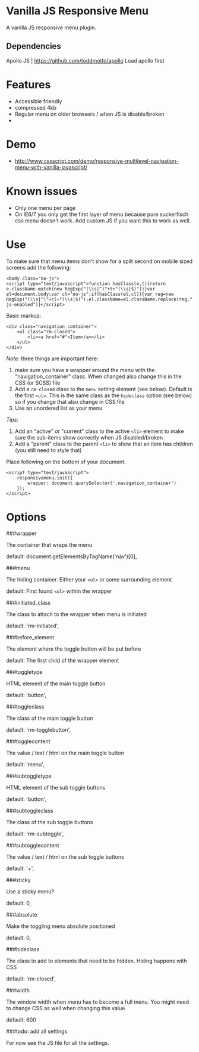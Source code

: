 Vanilla JS Responsive Menu
==========================

A vanilla JS responsive menu plugin.

Dependencies
------------
Apollo JS | https://github.com/toddmotto/apollo
Load apollo first

Features
========

* Accessible friendly
* compressed 4kb
* Regular menu on older browsers / when JS is disable/broken
* 

Demo
====

* http://www.cssscript.com/demo/responsive-multilevel-navigation-menu-with-vanilla-javascript/

Known issues
============

* Only one menu per page
* On IE6/7 you only get the first layer of menu because pure suckerfisch css menu doesn't work. Add custom JS if you want this to work as well.

Use
===

To make sure that menu items don't show for a split second on mobile sized screens add the following:

```
<body class="no-js">
<script type="text/javascript">function hasClass(e,t){return e.className.match(new RegExp("(\\s|^)"+t+"(\\s|$)"))}var el=document.body;var cl="no-js";if(hasClass(el,cl)){var reg=new RegExp("(\\s|^)"+cl+"(\\s|$)");el.className=el.className.replace(reg," js-enabled")}</script>
```

Basic markup:

```
<div class="navigation_container">
    <ul class="rm-closed">
        <li><a href="#">Item</a></li>
    </ul>
</div>
```

*Note:* three things are important here:

1.  make sure you have a wrapper around the menu with the "navigation_container" class. When changed also change this in the CSS (or SCSS) file
2.  Add a `rm-closed` class to the `menu` setting element (see below). Default is the first `<ul>`. This is the same class as the `hideclass` option (see below) so if you change that also change in CSS file
3.  Use an unordered list as your menu

*Tips:*

1.  Add an "active" or "current" class to the active `<li>` element to make sure the sub-items show correctly when JS disabled/broken
2.  Add a "parent" class to the parent `<li>` to show that an item has children (you still need to style that)

Place following on the bottom of your document:

```
<script type="text/javascript">
    responsivemenu.init({
        wrapper: document.querySelector('.navigation_container')
    });
</script>
```

Options
=======

###wrapper

The container that wraps the menu

default: document.getElementsByTagName('nav')[0],

###menu

The hiding container. Either your `<ul>` or some surrounding element

default: First found `<ul>` within the wrapper

###initiated_class

The class to attach to the wrapper when menu is initiated

default: 'rm-initiated',

###before_element

The element where the toggle button will be put before

default: The first child of the wrapper element

###toggletype

HTML element of the main toggle button

default: 'button',

###toggleclass

The class of the main toggle button

default: 'rm-togglebutton',

###togglecontent

The value / text / html on the main toggle button

default: 'menu',

###subtoggletype

HTML element of the sub toggle buttons

default: 'button',

###subtoggleclass

The class of the sub toggle buttons

default: 'rm-subtoggle',

###subtogglecontent

The value / text / html on the sub toggle buttons

default: '+',

###sticky

Use a sticky menu?

default: 0,

###absolute

Make the toggling menu absolute positioned

default: 0,

###hideclass

The class to add to elements that need to be hidden. Hiding happens with CSS

default: 'rm-closed',

###width

The window width when menu has to become a full menu. You might need to change CSS as well when changing this value

default: 600

###todo: add all settings

For now see the JS file for all the settings.
